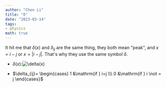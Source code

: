 ```yaml
---
author: "Chen Li"
title: "δ"
date: "2023-03-14"
tags: 
- physics
math: true
---
```


It hit me that $\delta(x)$ and $\delta_{ij}$ are the same thing, they both mean "peak", and $x=i-j$ or $x=\vert i-j \vert$. That's why they use the same symbol $\delta$.

- $\delta(x)$:![\delta(x)](https://tikz.net/files/delta_function-001.png)

- $\delta_{ij}= \begin{cases} 1 &\mathrm{if } i=j \\\ 0 &\mathrm{if } i \not = j \end{cases}$
